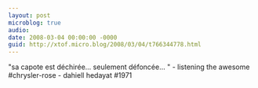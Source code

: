 ```yaml
---
layout: post
microblog: true
audio: 
date: 2008-03-04 00:00:00 -0000
guid: http://xtof.micro.blog/2008/03/04/t766344778.html
---
```

"sa capote est déchirée... seulement défoncée... " - listening the awesome #chrysler-rose - dahiell hedayat #1971
